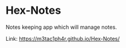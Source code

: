 # Hex-Notes

Notes keeping app which will manage notes.

Link: https://m3tac1ph4r.github.io/Hex-Notes/
